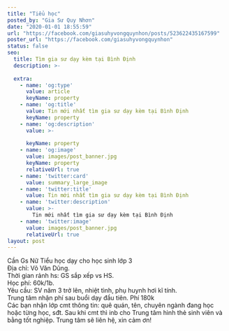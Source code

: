```yaml
---
title: "Tiểu học"
posted_by: "Gia Sư Quy Nhơn"
date: "2020-01-01 18:55:59"
url: "https://facebook.com/giasuhyvongquynhon/posts/523622435167599"
poster_url: "https://facebook.com/giasuhyvongquynhon"
status: false
seo:
  title: Tìm gia sư dạy kèm tại Bình Định
  description: >-
    
  extra:
    - name: 'og:type'
      value: article
      keyName: property
    - name: 'og:title'
      value: Tin mới nhất tìm gia sư dạy kèm tại Bình Định
      keyName: property
    - name: 'og:description'
      value: >-
        
      keyName: property
    - name: 'og:image'
      value: images/post_banner.jpg
      keyName: property
      relativeUrl: true
    - name: 'twitter:card'
      value: summary_large_image
    - name: 'twitter:title'
      value: Tin mới nhất tìm gia sư dạy kèm tại Bình Định
    - name: 'twitter:description'
      value: >-
        Tin mới nhất tìm gia sư dạy kèm tại Bình Định
    - name: 'twitter:image'
      value: images/post_banner.jpg
      relativeUrl: true
layout: post
---
```

Cần Gs Nữ Tiểu học dạy cho học sinh lớp 3<br>Địa chỉ: Võ Văn Dũng.<br>Thời gian rảnh hs: GS sắp xếp vs HS.<br>Học phí: 60k/1b.<br>Yêu cầu: SV năm 3 trở lên, nhiệt tình, phụ huynh hơi kĩ tính.<br>Trung tâm nhận phí sau buổi dạy đầu tiên. Phí 180k<br>Các bạn nhận lớp cmt thông tin: quê quán, tên, chuyên ngành đang học hoặc từng học, sđt. Sau khi cmt thì inb cho Trung tâm hình thẻ sinh viên và bằng tốt nghiệp. Trung tâm sẽ liên hệ, xin cảm ơn!
